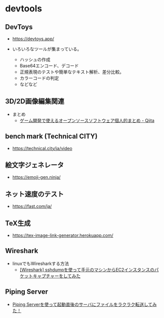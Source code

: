 # devtools

## DevToys

- https://devtoys.app/

- いろいろなツールが集まっている。
  - ハッシュの作成
  - Base64エンコード、デコード
  - 正規表現のテストや簡単なテキスト解析、差分比較。
  - カラーコードの判定
  - などなど

## 3D/2D画像編集関連

- まとめ
  - [ゲーム開発で使えるオープンソースソフトウェア個人的まとめ - Qiita](https://qiita.com/dollbibliotheca/items/7f16d373c8f005a35060)

## bench mark (Technical CITY)

- https://technical.city/ja/video

## 絵文字ジェネレータ

- https://emoji-gen.ninja/

## ネット速度のテスト

- https://fast.com/ja/

## TeX生成

- https://tex-image-link-generator.herokuapp.com/

## Wireshark

- linuxでもWiresharkする方法
  - [[Wireshark] sshdumpを使って手元のマシンからEC2インスタンスのパケットキャプチャーをしてみた](https://dev.classmethod.jp/articles/wireshark-sshdump/)

## Piping Server

- [Piping Serverを使って起動直後のサーバにファイルをラクラク転送してみた！](https://dev.classmethod.jp/articles/piping-server-transfer-dirs-files/)